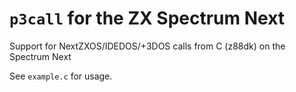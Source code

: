 # `p3call` for the ZX Spectrum Next

Support for NextZXOS/IDEDOS/+3DOS calls from C (z88dk) on the Spectrum Next

See `example.c` for usage.

